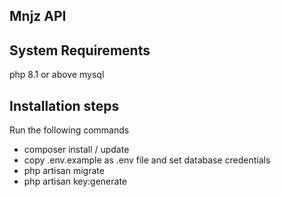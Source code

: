 ## Mnjz API

## System Requirements
php 8.1 or above
mysql

## Installation steps
Run the following commands

- composer install / update
- copy .env.example as .env file and set database credentials
- php artisan migrate
- php artisan key:generate



